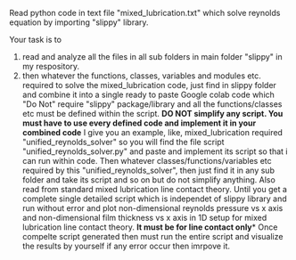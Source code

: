 Read python code in text file "mixed_lubrication.txt" which solve reynolds equation by importing "slippy" library.

Your task is to 

1) read and analyze all the files in all sub folders in main folder "slippy" in my respository. 
2) then whatever the functions, classes, variables and modules etc. required to solve the mixed_lubrication code, just find in slippy folder and combine it into a single ready to paste Google colab code which "Do Not" require "slippy" package/library and all the functions/classes etc must be defined within the script. 
**DO NOT simplify any script. You must have to use every defined code and implement it in your combined code**
I give you an example, like, mixed_lubrication required "unified_reynolds_solver" so you will find the file script "unified_reynolds_solver.py" and paste and implement its script so that i can run within code. Then whatever classes/functions/variables etc required by this "unified_reynolds_solver", then just find it in any sub folder and take its script and so on but do not simplify anything. Also read from standard mixed lubrication line contact theory. Until you get a complete single detailed script which is independet of slippy library and run without error and plot non-dimensional reynolds pressure vs x axis and non-dimensional film thickness vs x axis in 1D setup for mixed lubrication line contact theory.
**It must be for line contact only***
Once compelte script generated then must run the entire script and visualize the results by yourself if any error occur then imrpove it.
